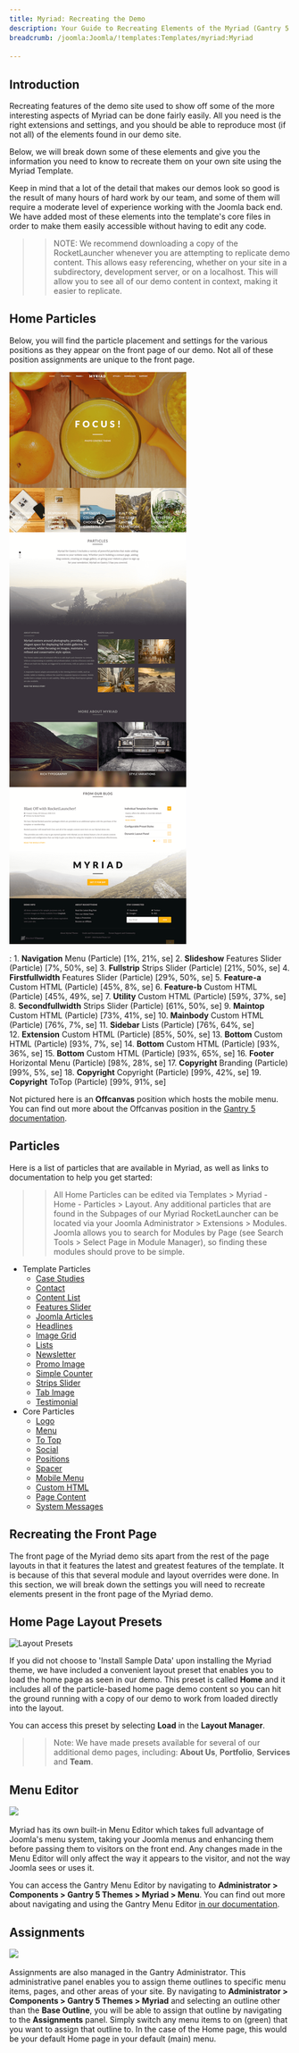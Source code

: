```yaml
---
title: Myriad: Recreating the Demo
description: Your Guide to Recreating Elements of the Myriad (Gantry 5 Edition) Demo for Joomla
breadcrumb: /joomla:Joomla/!templates:Templates/myriad:Myriad

---
```


Introduction
-----

Recreating features of the demo site used to show off some of the more interesting aspects of Myriad can be done fairly easily. All you need is the right extensions and settings, and you should be able to reproduce most (if not all) of the elements found in our demo site.

Below, we will break down some of these elements and give you the information you need to know to recreate them on your own site using the Myriad Template.

Keep in mind that a lot of the detail that makes our demos look so good is the result of many hours of hard work by our team, and some of them will require a moderate level of experience working with the Joomla back end. We have added most of these elements into the template's core files in order to make them easily accessible without having to edit any code.

>> NOTE: We recommend downloading a copy of the RocketLauncher whenever you are attempting to replicate demo content. This allows easy referencing, whether on your site in a subdirectory, development server, or on a localhost. This will allow you to see all of our demo content in context, making it easier to replicate.

Home Particles
-----

Below, you will find the particle placement and settings for the various positions as they appear on the front page of our demo. Not all of these position assignments are unique to the front page.

![](assets/myriad2.png)

:   1. **Navigation** Menu (Particle) [1%, 21%, se]
    2. **Slideshow** Features Slider (Particle) [7%, 50%, se]
    3. **Fullstrip** Strips Slider (Particle) [21%, 50%, se]
    4. **Firstfullwidth** Features Slider (Particle) [29%, 50%, se]
    5. **Feature-a** Custom HTML (Particle) [45%, 8%, se]
    6. **Feature-b** Custom HTML (Particle) [45%, 49%, se]
    7. **Utility** Custom HTML (Particle) [59%, 37%, se]
    8. **Secondfullwidth** Strips Slider (Particle) [61%, 50%, se]
    9. **Maintop** Custom HTML (Particle) [73%, 41%, se]
    10. **Mainbody** Custom HTML (Particle) [76%, 7%, se]
    11. **Sidebar** Lists (Particle) [76%, 64%, se]    
    12. **Extension** Custom HTML (Particle) [85%, 50%, se]
    13. **Bottom** Custom HTML (Particle) [93%, 7%, se]
    14. **Bottom** Custom HTML (Particle) [93%, 36%, se]
    15. **Bottom** Custom HTML (Particle) [93%, 65%, se]
    16. **Footer** Horizontal Menu (Particle) [98%, 28%, se]
    17. **Copyright** Branding (Particle) [99%, 5%, se]
    18. **Copyright** Copyright (Particle) [99%, 42%, se]
    19. **Copyright** ToTop (Particle) [99%, 91%, se]

Not pictured here is an **Offcanvas** position which hosts the mobile menu. You can find out more about the Offcanvas position in the [Gantry 5 documentation](http://docs.gantry.org/gantry5/configure/layout-manager#offcanvas-section).

Particles
-----

Here is a list of particles that are available in Myriad, as well as links to documentation to help you get started:

>> All Home Particles can be edited via Templates > Myriad - Home - Particles > Layout. Any additional particles that are found in the Subpages of our Myriad RocketLauncher can be located via your Joomla Administrator > Extensions > Modules. Joomla allows you to search for Modules by Page (see Search Tools > Select Page in Module Manager), so finding these modules should prove to be simple.

* Template Particles
    - [Case Studies](particle_case.md)
    * [Contact](particle_contact.md)
    * [Content List](particle_contentlist.md)
    * [Features Slider](particle_featuresslider.md)
    * [Joomla Articles](particle_joomla.md)
    * [Headlines](particle_headlines.md)
    * [Image Grid](particle_image.md)
    * [Lists](particle_lists.md)
    * [Newsletter](particle_newsletter.md)
    * [Promo Image](particle_promoimage.md)
    * [Simple Counter](particle_simplecounter.md)
    * [Strips Slider](particle_stripsslider.md)
    * [Tab Image](particle_tabimage.md)
    * [Testimonial](particle_testimonial.md)
* Core Particles 
    - [Logo](http://docs.gantry.org/gantry5/particles/logo)
    - [Menu](http://docs.gantry.org/gantry5/particles/menu-control)
    - [To Top](http://docs.gantry.org/gantry5/particles/to-top)
    - [Social](http://docs.gantry.org/gantry5/particles/social)
    - [Positions](http://docs.gantry.org/gantry5/particles/position)
    - [Spacer](http://docs.gantry.org/gantry5/particles/spacer)
    - [Mobile Menu](http://docs.gantry.org/gantry5/particles/mobile-menu)
    - [Custom HTML](http://docs.gantry.org/gantry5/particles/custom-html)
    - [Page Content](http://docs.gantry.org/gantry5/particles/page-content)
    - [System Messages](http://docs.gantry.org/gantry5/particles/system-messages)

Recreating the Front Page
-----

The front page of the Myriad demo sits apart from the rest of the page layouts in that it features the latest and greatest features of the template. It is because of this that several module and layout overrides were done. In this section, we will break down the settings you will need to recreate elements present in the front page of the Myriad demo.

Home Page Layout Presets
-----

![Layout Presets](assets/layout_presets.jpeg)

If you did not choose to 'Install Sample Data' upon installing the Myriad theme, we have included a convenient layout preset that enables you to load the home page as seen in our demo. This preset is called **Home** and it includes all of the particle-based home page demo content so you can hit the ground running with a copy of our demo to work from loaded directly into the layout.

You can access this preset by selecting **Load** in the **Layout Manager**.

>> Note: We have made presets available for several of our additional demo pages, including: **About Us**, **Portfolio**, **Services** and **Team**.

Menu Editor
-----

![](assets/menu_1.jpeg)

Myriad has its own built-in Menu Editor which takes full advantage of Joomla's menu system, taking your Joomla menus and enhancing them before passing them to visitors on the front end. Any changes made in the Menu Editor will only affect the way it appears to the visitor, and not the way Joomla sees or uses it.

You can access the Gantry Menu Editor by navigating to **Administrator > Components > Gantry 5 Themes > Myriad > Menu**. You can find out more about navigating and using the Gantry Menu Editor [in our documentation](http://docs.gantry.org/gantry5/configure/menu-editor).

Assignments
-----

![](assets/assignments_1.jpeg)

Assignments are also managed in the Gantry Administrator. This administrative panel enables you to assign theme outlines to specific menu items, pages, and other areas of your site. By navigating to **Administrator > Components > Gantry 5 Themes > Myriad** and selecting an outline other than the **Base Outline**, you will be able to assign that outline by navigating to the **Assignments** panel. Simply switch any menu items to on (green) that you want to assign that outline to. In the case of the Home page, this would be your default Home page in your default (main) menu.
